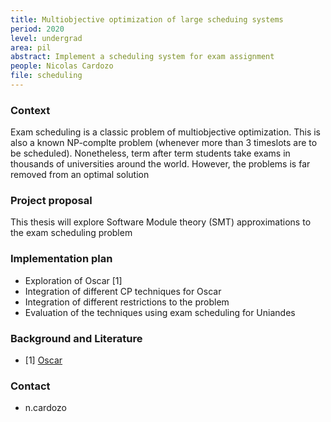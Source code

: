 ```yaml
---
title: Multiobjective optimization of large scheduing systems
period: 2020
level: undergrad
area: pil
abstract: Implement a scheduling system for exam assignment 
people: Nicolas Cardozo
file: scheduling
---
```


### Context
Exam scheduling is a classic problem of multiobjective optimization. This is also a known NP-complte problem (whenever more than 3 timeslots are to be scheduled). Nonetheless, term after term students take exams in thousands of universities around the world. However, the problems is far removed from an optimal solution 

### Project proposal
This thesis will explore Software Module theory (SMT) approximations to the exam scheduling problem 


### Implementation plan
- Exploration of Oscar [1]
- Integration of different CP techniques for Oscar
- Integration of different restrictions to the problem
- Evaluation of the techniques using exam scheduling for Uniandes

### Background and Literature
- [1] [Oscar](https://www.info.ucl.ac.be/~pschaus/oscardoc/oscar-cp.html)

### Contact
- n.cardozo
